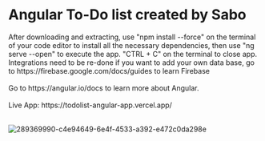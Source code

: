 <h1>Angular To-Do list created by Sabo</h1>
After downloading and extracting, use "npm install --force" on the terminal of your code editor to install all the necessary dependencies, then use "ng serve --open" to execute the app. "CTRL + C" on the terminal to close app. Integrations need to be re-done if you want to add your own data base, go to https://firebase.google.com/docs/guides to learn Firebase
<br>
<br>
Go to https://angular.io/docs to learn more about Angular.
<br>
<br>
Live App: https://todolist-angular-app.vercel.app/
<br>
<br>

![289369990-c4e94649-6e4f-4533-a392-e472c0da298e](https://github.com/JDsabo/todolist-angular-app/assets/82731778/faf1fd7d-15e2-4111-ba85-0c9339a7392c)
